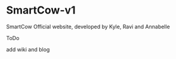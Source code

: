 # SmartCow-v1
SmartCow Official website, developed by Kyle, Ravi and Annabelle 


ToDo

add wiki and blog
